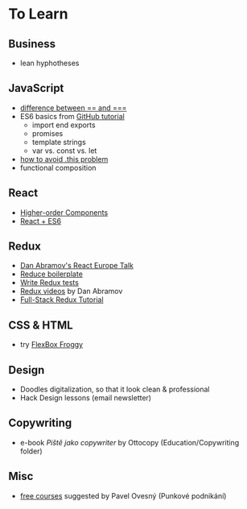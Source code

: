 # To Learn

## Business
- lean hyphotheses

## JavaScript
- [difference between == and ===](http://stackoverflow.com/questions/359494/does-it-matter-which-equals-operator-vs-i-use-in-javascript-comparisons)
- ES6 basics from [GitHub tutorial](https://github.com/lukehoban/es6features#readme)
	- import end exports
	- promises
	- template strings
	- var vs. const vs. let
- [how to avoid .this problem](https://medium.com/@ryanflorence/functions-without-function-bc356ed34a2f#.v0obaa503)
- functional composition


## React
- [Higher-order Components](http://jamesknelson.com/structuring-react-applications-higher-order-components/)
- [React + ES6](http://babeljs.io/blog/2015/06/07/react-on-es6-plus/)


## Redux
- [Dan Abramov's React Europe Talk](https://www.youtube.com/watch?v=xsSnOQynTHs)
- [Reduce boilerplate](http://redux.js.org/docs/recipes/ReducingBoilerplate.html)
- [Write Redux tests](http://redux.js.org/docs/recipes/WritingTests.html)
- [Redux videos](https://egghead.io/series/getting-started-with-redux) by Dan Abramov
- [Full-Stack Redux Tutorial](http://teropa.info/blog/2015/09/10/full-stack-redux-tutorial.html)

## CSS & HTML
- try [FlexBox Froggy](http://flexboxfroggy.com)
 

## Design
- Doodles digitalization, so that it look clean & professional
- Hack Design lessons (email newsletter)


## Copywriting
- e-book *Piště jako copywriter* by Ottocopy (Education/Copywriting folder)

## Misc
- [free courses](http://www.seduo.cz) suggested by Pavel Ovesný (Punkové podnikání)